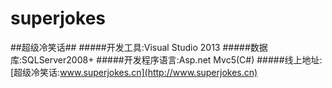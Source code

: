 # superjokes
##超级冷笑话##
#####开发工具:Visual Studio 2013
#####数据库:SQLServer2008+
#####开发程序语言:Asp.net Mvc5(C#)
#####线上地址:[超级冷笑话:www.superjokes.cn](http://www.superjokes.cn)
